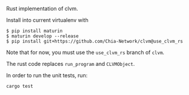 Rust implementation of clvm.


Install into current virtualenv with

```
$ pip install maturin
$ maturin develop --release
$ pip install git+https://github.com/Chia-Network/clvm@use_clvm_rs
```

Note that for now, you must use the `use_clvm_rs` branch of `clvm`.

The rust code replaces `run_program` and `CLVMObject`.

In order to run the unit tests, run:

```
cargo test
```
